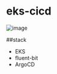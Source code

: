 ﻿# eks-cicd

![image](https://github.com/user-attachments/assets/9a3ba80b-994d-4f3c-8cdd-106baba31408)

##stack
+ EKS
+ fluent-bit
+ ArgoCD
